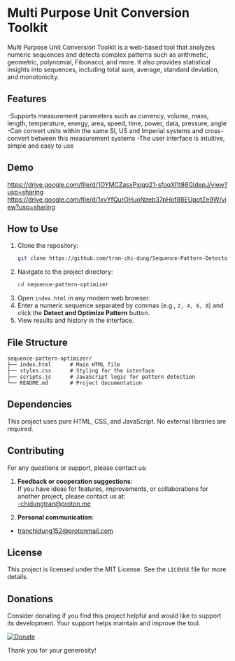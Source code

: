 # Multi Purpose Unit Conversion Toolkit
Multi Purpose Unit Conversion Toolkit is a web-based tool that analyzes numeric sequences and detects complex patterns such as arithmetic, geometric, polynomial, Fibonacci, and more. It also provides statistical insights into sequences, including total sum, average, standard deviation, and monotonicity.

## Features

-Supports measurement parameters such as currency, volume, mass, length, temperature, energy, area, speed, time, power, data, pressure, angle
-Can convert units within the same SI, US and Imperial systems and cross-convert between this measurement systems
-The user interface is intuitive, simple and easy to use

## Demo
https://drive.google.com/file/d/1OYMCZasxPxjqq21-sfoqXl1t86GidepJ/view?usp=sharing 
https://drive.google.com/file/d/1xvYfQurOHuoNzeb37pHof88EUqqtZe9W/view?usp=sharing
## How to Use
1. Clone the repository:
   ```bash
   git clone https://github.com/tran-chi-dung/Sequence-Pattern-Detector.git
   ```
2. Navigate to the project directory:
   ```bash
   cd sequence-pattern-optimizer
   ```
3. Open `index.html` in any modern web browser.
4. Enter a numeric sequence separated by commas (e.g., `2, 4, 6, 8`) and click the **Detect and Optimize Pattern** button.
5. View results and history in the interface.

## File Structure
```
sequence-pattern-optimizer/
├── index.html      # Main HTML file
├── styles.css      # Styling for the interface
├── scripts.js      # JavaScript logic for pattern detection
└── README.md       # Project documentation
```

## Dependencies
This project uses pure HTML, CSS, and JavaScript. No external libraries are required.

## Contributing
For any questions or support, please contact us:

1. **Feedback or cooperation suggestions**:  
   If you have ideas for features, improvements, or collaborations for another project, please contact us at:  
-chidungtran@proton.me

2. **Personal communication**:  
 - tranchidung152@protonmail.com

## License
This project is licensed under the MIT License. See the `LICENSE` file for more details.

## Donations
Consider donating if you find this project helpful and would like to support its development. Your support helps maintain and improve the tool.

[![Donate](https://img.shields.io/badge/Donate-PayPal-blue.svg)](https://www.paypal.com/donate?hosted_button_id=DE7NL3HFQYQ5Y)

Thank you for your generosity!
